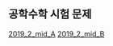## 공학수학 시험 문제

[2019_2_mid_A](https://colab.research.google.com/github/SeoulTechPSE/EngMath/blob/master/exams/mid_2019_2_A.ipynb)
[2019_2_mid_B](https://colab.research.google.com/github/SeoulTechPSE/EngMath/blob/master/exams/mid_2019_2_B.ipynb)
